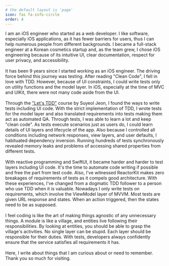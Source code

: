 ```yaml
---
# the default layout is 'page'
icon: fas fa-info-circle
order: 4
---
```


I am an iOS engineer who started as a web developer. I like software, especially iOS applications, as it has fewer barriers for users, thus I can help numerous people from different backgrounds. I became a full-stack engineer at a Korean cosmetics startup and, as the team grew, I chose iOS engineering because of its intuitive UI, clear documentation, respect for user privacy, and accessibility. <br><br>
It has been 9 years since I started working as an iOS engineer. The driving force behind this journey was testing. After reading "Clean Code", I fell in love with TDD. However, because of UI constraints, I could write tests only on utility functions and the model layer. In iOS, especially at the time of MVC and UIKit, there were not many code aside from the UI. <br><br>
Through the ["Let's TDD"](https://www.youtube.com/watch?v=meTnd09Pf_M) course by Suyeol Jeon, I found the ways to write tests including UI code. With the strict implementation of TDD, I wrote tests for the model layer and also translated requirements into tests making them act as automated QA. Through tests, I was able to learn a lot and keep "clean code". As tests execute scenarios just as users do, I could learn details of UI layers and lifecycle of the app. Also because I controlled all conditions including network responses, view layers, and user defaults, I habituated dependency inversion. Running hundreds of tests synchronously revealed memory leaks and problems of accessing shared properties from different tests. <br><br>
With reactive programming and SwiftUI, it became harder and harder to test layers including UI code. It's the time to automate code writing if possible and free the part from test code. Also, I've witnessed ReactorKit makes zero breakages of requirements of tests as it compels good architecture. With these experiences, I've changed from a dogmatic TDD follower to a person who use TDD when it is valuable. Nowadays I only write tests on requirements, which involve the ViewModel layer of MVVM. Most tests are given URL response and states. When an action triggered, then the states need to be as supposed. <br><br>
I feel coding is like the art of making things agnostic of any unnecessary things. A module is like a village, and entities live following their responsibilities. By looking at entities, you should be able to grasp the village's activities. No single layer can be stupid. Each layer should be responsible for their duties. With tests, developers always confidently ensure that the service satisfies all requirements it has.<br><br>
Here, I write about things that I am curious about or need to remember. Thank you so much for visiting. 




